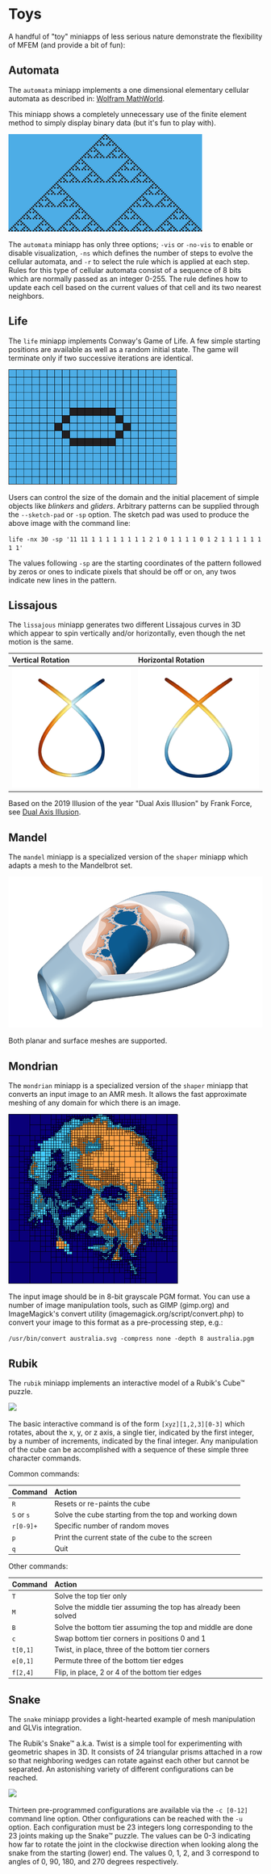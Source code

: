 # Toys

A handful of "toy" miniapps of less serious nature demonstrate the
flexibility of MFEM (and provide a bit of fun):

## Automata

The `automata` miniapp implements a one dimensional elementary cellular
automata as described in:
[Wolfram MathWorld](https://mathworld.wolfram.com/ElementaryCellularAutomaton.html).

This miniapp shows a completely unnecessary use of the finite element
method to simply display binary data (but it's fun to play with).

![](img/examples/automata.png)

The `automata` miniapp has only three options; `-vis` or `-no-vis` to
enable or disable visualization, `-ns` which defines the number of
steps to evolve the cellular automata, and `-r` to select the rule
which is applied at each step.  Rules for this type of cellular
automata consist of a sequence of 8 bits which are normally passed as
an integer 0-255.  The rule defines how to update each cell based on
the current values of that cell and its two nearest neighbors.

## Life

The `life` miniapp implements Conway's Game of Life. A few simple
starting positions are available as well as a random initial
state. The game will terminate only if two successive iterations are
identical.

![](img/examples/life.gif)

Users can control the size of the domain and the initial placement of
simple objects like _blinkers_ and _gliders_.  Arbitrary patterns can
be supplied through the `--sketch-pad` or `-sp` option.  The sketch
pad was used to produce the above image with the command line:

``life -nx 30 -sp '11 11 1 1 1 1 1 1 1 1 2
                         1 0 1 1 1 1 0 1 2
                         1 1 1 1 1 1 1 1'``

The values following `-sp` are the starting coordinates of the pattern
followed by zeros or ones to indicate pixels that should be off or on,
any twos indicate new lines in the pattern.

## Lissajous

The `lissajous` miniapp generates two different Lissajous curves in 3D
which appear to spin vertically and/or horizontally, even though the
net motion is the same.

| Vertical Rotation                | Horizontal Rotation              |
|:---------------------------------|:---------------------------------|
|![](img/examples/lissajous_V.gif) | ![](img/examples/lissajous_H.gif)|

Based on the 2019 Illusion of the year "Dual Axis Illusion" by Frank
Force, see [Dual Axis
Illusion](http://illusionoftheyear.com/2019/12/dual-axis-illusion).

## Mandel

The `mandel` miniapp is a specialized version of the `shaper` miniapp which
adapts a mesh to the Mandelbrot set.

![](img/examples/mandel.png)

Both planar and surface meshes are supported.

## Mondrian

The `mondrian` miniapp is a specialized version of the `shaper`
miniapp that converts an input image to an AMR mesh. It allows the
fast approximate meshing of any domain for which there is an image.

![](img/examples/mondrian.png)

The input image should be in 8-bit grayscale PGM format. You can use a
number of image manipulation tools, such as GIMP (gimp.org) and ImageMagick's
convert utility (imagemagick.org/script/convert.php) to convert your image to
this format as a pre-processing step, e.g.:

```/usr/bin/convert australia.svg -compress none -depth 8 australia.pgm```

## Rubik

The `rubik` miniapp implements an interactive model of a Rubik's Cube&trade; puzzle.

![](img/examples/rubik.gif)

The basic interactive command is of the form `[xyz][1,2,3][0-3]` which
rotates, about the x, y, or z axis, a single tier, indicated by the
first integer, by a number of increments, indicated by the final
integer.  Any manipulation of the cube can be accomplished with a
sequence of these simple three character commands.

Common commands:

| Command    | Action                                                         |
|:-----------|:---------------------------------------------------------------|
| `R`        | Resets or re-paints the cube                                   |
| `S` or `s` | Solve the cube starting from the top and working down          |
| `r[0-9]+`  | Specific number of random moves                                |
| `p`        | Print the current state of the cube to the screen              |
| `q`        | Quit                                                           |

Other commands:

| Command    | Action                                                         |
|:-----------|:---------------------------------------------------------------|
| `T`        | Solve the top tier only                                        |
| `M`        | Solve the middle tier assuming the top has already been solved |
| `B`        | Solve the bottom tier assuming the top and middle are done     |
| `c`        | Swap bottom tier corners in positions 0 and 1                  |
| `t[0,1]`   | Twist, in place, three of the bottom tier corners              |
| `e[0,1]`   | Permute three of the bottom tier edges                         |
| `f[2,4]`   | Flip, in place, 2 or 4 of the bottom tier edges                |

## Snake

The `snake` miniapp provides a light-hearted example of mesh manipulation and
GLVis integration.

The Rubik's Snake&trade; a.k.a. Twist is a simple tool for experimenting with
geometric shapes in 3D. It consists of 24 triangular prisms attached in
a row so that neighboring wedges can rotate against each other but cannot
be separated. An astonishing variety of different configurations can be
reached.

<a href="https://glvis.org/live/?stream=../data/streams/snake.saved" target="_blank">
<img src="../img/examples/snake.png">
</a>

Thirteen pre-programmed configurations are available via the `-c
[0-12]` command line option.  Other configurations can be reached with
the `-u` option.  Each configuration must be 23 integers long
corresponding to the 23 joints making up the Snake&trade; puzzle. The
values can be 0-3 indicating how far to rotate the joint in the
clockwise direction when looking along the snake from the starting
(lower) end. The values 0, 1, 2, and 3 correspond to angles of 0, 90,
180, and 270 degrees respectively.

